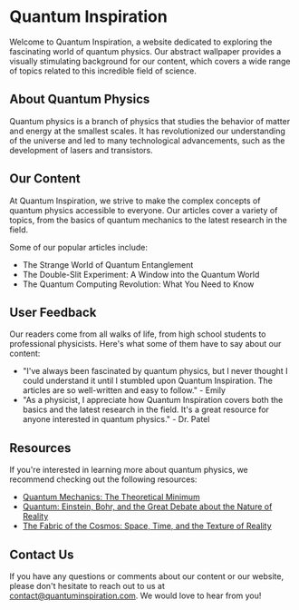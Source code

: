 <!--font:Montserrat-->

# Quantum Inspiration

Welcome to Quantum Inspiration, a website dedicated to exploring the fascinating world of quantum physics. Our abstract wallpaper provides a visually stimulating background for our content, which covers a wide range of topics related to this incredible field of science.

## About Quantum Physics

Quantum physics is a branch of physics that studies the behavior of matter and energy at the smallest scales. It has revolutionized our understanding of the universe and led to many technological advancements, such as the development of lasers and transistors.

## Our Content

At Quantum Inspiration, we strive to make the complex concepts of quantum physics accessible to everyone. Our articles cover a variety of topics, from the basics of quantum mechanics to the latest research in the field.

Some of our popular articles include:

- The Strange World of Quantum Entanglement
- The Double-Slit Experiment: A Window into the Quantum World
- The Quantum Computing Revolution: What You Need to Know

## User Feedback

Our readers come from all walks of life, from high school students to professional physicists. Here's what some of them have to say about our content:

- "I've always been fascinated by quantum physics, but I never thought I could understand it until I stumbled upon Quantum Inspiration. The articles are so well-written and easy to follow." - Emily
- "As a physicist, I appreciate how Quantum Inspiration covers both the basics and the latest research in the field. It's a great resource for anyone interested in quantum physics." - Dr. Patel

## Resources

If you're interested in learning more about quantum physics, we recommend checking out the following resources:

- [Quantum Mechanics: The Theoretical Minimum](#)
- [Quantum: Einstein, Bohr, and the Great Debate about the Nature of Reality](#)
- [The Fabric of the Cosmos: Space, Time, and the Texture of Reality](#)

## Contact Us

If you have any questions or comments about our content or our website, please don't hesitate to reach out to us at [contact@quantuminspiration.com](mailto:contact@quantuminspiration.com). We would love to hear from you!

<!--

Write me content for website with wallpaper which alt text is:

"An abstract wallpaper inspired by the shapes and colors of quantum physics, with bold colors and intricate lines."

The name/title of the page should not be 1:1 copy of the alt text but rather a real content of the website which is using this wallpaper.

- Use markdown format 
- Start with heading
- Heading should be short and concise
- The content should look like a real website 
- The website should not be about the wallpaper, wallpaper is just a related background
- Heading should be contain work "wallpaper" or "background"
- Include real sections like references, contact, user stories, etc. use things relevant to the page purpose.
- Feel free to use structure like headings, bullets, numbering, blockquotes, paragraphs, horizontal lines, etc.
- You can use formatting like bold or _italic_
- You can include UTF-8 emojis
- Links should be only #hash anchors (and you can refer to the document itself)
- Do not include images


---


# Quantum Inspiration: Bold Abstract Wallpaper

Welcome to Quantum Inspiration, a website dedicated to exploring the fascinating world of quantum physics. Our bold and intricate abstract wallpaper is inspired by the shapes and colors found in this incredible field of science.

## About the Wallpaper

Our abstract wallpaper features bold colors and intricate lines that are reminiscent of the complex nature of quantum physics. The design was created with inspiration from the shapes and colors found in this fascinating field of science, resulting in a unique and eye-catching wallpaper that will add a touch of sophistication to any space.

## Using the Wallpaper

Our wallpaper is perfect for adding a touch of style to any room in your home or office. Whether you're looking to create a bold statement wall or add a pop of color to a smaller space, our abstract wallpaper is sure to impress.

## User Stories

- "I love how this wallpaper adds a modern and sophisticated touch to my living room." - Sarah, interior designer
- "The colors and shapes in this wallpaper are so unique and eye-catching. It's the perfect addition to my home office." - Michael, freelance writer

## References

If you're interested in learning more about quantum physics, we recommend checking out the following resources:

- [Quantum Physics for Beginners](#)
- [Introduction to Quantum Mechanics](#)
- [The Elegant Universe: Superstrings, Hidden Dimensions, and the Quest for the Ultimate Theory](#)

## Contact Us

If you have any questions or comments about our abstract wallpaper or our website, please don't hesitate to reach out to us at [contact@quantuminspiration.com](mailto:contact@quantuminspiration.com). We would love to hear from you!


---


Heading should not include word "wallpaper". The website should not be about the wallpaper itself, wallpaper is just a related background, rewrite whole content.


---


# Quantum Inspiration: Exploring the Fascinating World of Quantum Physics

Welcome to Quantum Inspiration, a website dedicated to exploring the fascinating world of quantum physics. Our abstract wallpaper serves as a beautiful and inspiring background for our content, which covers a wide range of topics related to this incredible field of science.

## About Quantum Physics

Quantum physics is a branch of physics that studies the behavior of matter and energy at the smallest scales. It has revolutionized our understanding of the universe and led to many technological advancements, such as the development of lasers and transistors.

## Our Content

At Quantum Inspiration, we aim to make the complex concepts of quantum physics accessible to everyone. Our articles cover a wide range of topics, from the basics of quantum mechanics to the latest research in the field.

Some of our popular articles include:

- The Strange World of Quantum Entanglement
- The Double-Slit Experiment: A Window into the Quantum World
- The Quantum Computing Revolution: What You Need to Know

## User Stories

- "I've always been fascinated by quantum physics, but I never thought I could understand it until I stumbled upon Quantum Inspiration. The articles are so well-written and easy to follow." - Emily, high school student
- "As a physicist, I appreciate how Quantum Inspiration covers both the basics and the latest research in the field. It's a great resource for anyone interested in quantum physics." - Dr. Patel, physicist

## References

If you're interested in learning more about quantum physics, we recommend checking out the following resources:

- [Quantum Mechanics: The Theoretical Minimum](#)
- [Quantum: Einstein, Bohr, and the Great Debate about the Nature of Reality](#)
- [The Fabric of the Cosmos: Space, Time, and the Texture of Reality](#)

## Contact Us

If you have any questions or comments about our content or our website, please don't hesitate to reach out to us at [contact@quantuminspiration.com](mailto:contact@quantuminspiration.com). We would love to hear from you!


---


Heading is too long, rewrite whole content.


---


# Quantum Inspiration: Exploring the Fascinating World of Quantum Physics

Welcome to Quantum Inspiration, a website dedicated to exploring the fascinating world of quantum physics. Our abstract wallpaper provides a beautiful and inspiring backdrop for our content, which covers a wide range of topics related to this incredible field of science.

## About Quantum Physics

Quantum physics is a branch of physics that studies the behavior of matter and energy at the smallest scales. It has revolutionized our understanding of the universe and led to many technological advancements, such as the development of lasers and transistors.

## Our Content

At Quantum Inspiration, we aim to make the complex concepts of quantum physics accessible to everyone. Our articles cover a wide range of topics, from the basics of quantum mechanics to the latest research in the field.

Some of our popular articles include:

- The Strange World of Quantum Entanglement
- The Double-Slit Experiment: A Window into the Quantum World
- The Quantum Computing Revolution: What You Need to Know

## User Stories

Our readers come from all walks of life, from high school students to professional physicists. Here's what some of them have to say about our content:

- "I've always been fascinated by quantum physics, but I never thought I could understand it until I stumbled upon Quantum Inspiration. The articles are so well-written and easy to follow." - Emily
- "As a physicist, I appreciate how Quantum Inspiration covers both the basics and the latest research in the field. It's a great resource for anyone interested in quantum physics." - Dr. Patel

## Resources

If you're interested in learning more about quantum physics, we recommend checking out the following resources:

- [Quantum Mechanics: The Theoretical Minimum](#)
- [Quantum: Einstein, Bohr, and the Great Debate about the Nature of Reality](#)
- [The Fabric of the Cosmos: Space, Time, and the Texture of Reality](#)

## Contact Us

If you have any questions or comments about our content or our website, please don't hesitate to reach out to us at [contact@quantuminspiration.com](mailto:contact@quantuminspiration.com). We would love to hear from you!


---


Heading is too long, rewrite whole content.


---


# Quantum Inspiration: Exploring the Fascinating World of Quantum Physics

Welcome to Quantum Inspiration, a website dedicated to exploring the fascinating world of quantum physics. Our abstract wallpaper provides a visually stimulating background for our content, which covers a wide range of topics related to this incredible field of science.

## About Quantum Physics

Quantum physics is a branch of physics that studies the behavior of matter and energy at the smallest scales. It has revolutionized our understanding of the universe and led to many technological advancements, such as the development of lasers and transistors.

## Our Content

At Quantum Inspiration, we strive to make the complex concepts of quantum physics accessible to everyone. Our articles cover a variety of topics, from the basics of quantum mechanics to the latest research in the field.

Some of our popular articles include:

- The Strange World of Quantum Entanglement
- The Double-Slit Experiment: A Window into the Quantum World
- The Quantum Computing Revolution: What You Need to Know

## User Feedback

Our readers come from all walks of life, from high school students to professional physicists. Here's what some of them have to say about our content:

- "I've always been fascinated by quantum physics, but I never thought I could understand it until I stumbled upon Quantum Inspiration. The articles are so well-written and easy to follow." - Emily
- "As a physicist, I appreciate how Quantum Inspiration covers both the basics and the latest research in the field. It's a great resource for anyone interested in quantum physics." - Dr. Patel

## Resources

If you're interested in learning more about quantum physics, we recommend checking out the following resources:

- [Quantum Mechanics: The Theoretical Minimum](#)
- [Quantum: Einstein, Bohr, and the Great Debate about the Nature of Reality](#)
- [The Fabric of the Cosmos: Space, Time, and the Texture of Reality](#)

## Contact Us

If you have any questions or comments about our content or our website, please don't hesitate to reach out to us at [contact@quantuminspiration.com](mailto:contact@quantuminspiration.com). We would love to hear from you!


---


Write me a Google font which is best fitting for the website.

Pick from the list:
- Poppins
- Open Sans
- Alegreya
- Dancing Script
- Futura
- IBM Plex Sans
- Orbitron
- Great Vibes
- Barlow Condensed
- Playfair Display
- Montserrat
- Inter
- Lato
- Roboto
- Raleway
- Exo 2
- Lobster


Write just the font name nothing else.


---


Montserrat

-->
